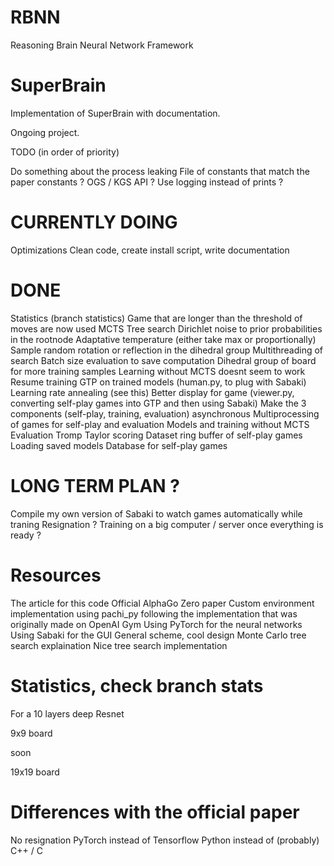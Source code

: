 # RBNN
Reasoning Brain Neural Network Framework

# SuperBrain
Implementation of SuperBrain with documentation.

Ongoing project.

TODO (in order of priority)

Do something about the process leaking
File of constants that match the paper constants ?
OGS / KGS API ?
Use logging instead of prints ?

# CURRENTLY DOING

Optimizations
Clean code, create install script, write documentation

# DONE

Statistics (branch statistics)
Game that are longer than the threshold of moves are now used
MCTS
Tree search
Dirichlet noise to prior probabilities in the rootnode
Adaptative temperature (either take max or proportionally)
Sample random rotation or reflection in the dihedral group
Multithreading of search
Batch size evaluation to save computation
Dihedral group of board for more training samples
Learning without MCTS doesnt seem to work
Resume training
GTP on trained models (human.py, to plug with Sabaki)
Learning rate annealing (see this)
Better display for game (viewer.py, converting self-play games into GTP and then using Sabaki)
Make the 3 components (self-play, training, evaluation) asynchronous
Multiprocessing of games for self-play and evaluation
Models and training without MCTS
Evaluation
Tromp Taylor scoring
Dataset ring buffer of self-play games
Loading saved models
Database for self-play games

# LONG TERM PLAN ?

Compile my own version of Sabaki to watch games automatically while traning
Resignation ?
Training on a big computer / server once everything is ready ?

# Resources

The article for this code
Official AlphaGo Zero paper
Custom environment implementation using pachi_py following the implementation that was originally made on OpenAI Gym
Using PyTorch for the neural networks
Using Sabaki for the GUI
General scheme, cool design
Monte Carlo tree search explaination
Nice tree search implementation

# Statistics, check branch stats

For a 10 layers deep Resnet

9x9 board

soon

19x19 board

# Differences with the official paper

No resignation
PyTorch instead of Tensorflow
Python instead of (probably) C++ / C
